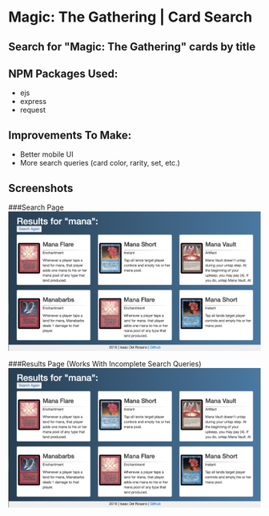 # Magic: The Gathering | Card Search
## Search for "Magic: The Gathering" cards by title

## NPM Packages Used:
 - ejs
 - express
 - request
 
## Improvements To Make:
 - Better mobile UI
 - More search queries (card color, rarity, set, etc.)

 ## Screenshots

 ###Search Page
 ![Search Page](https://raw.githubusercontent.com/cecdelr/mtg-card-search/master/screenshots/img1.png)

  ###Results Page (Works With Incomplete Search Queries)
 ![Results Page](https://raw.githubusercontent.com/cecdelr/mtg-card-search/master/screenshots/img1.png)

